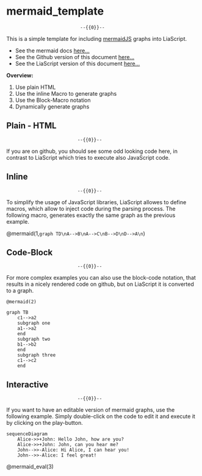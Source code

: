 <!--

author:   André Dietrich
email:    andre.dietrich@ovgu.de
version:  1.0.0
language: en
narrator: US English Female

link:     https://unpkg.com/mermaid@7.1.0/dist/mermaid.css

script:   https://unpkg.com/mermaid@7.1.0/dist/mermaid.min.js

@mermaid
<script>
  mermaid.initialize({});

  mermaid.render("id@0",
                 `@1`,
                 function(svgCode) {
                     var elem = document.getElementById("id@0");
                     elem.innerHTML = svgCode;
                     elem.firstChild.style.height = elem.getAttribute('viewbox').split(' ')[3] + 'px';
                 });
</script>
<span class="mermaid" id="id@0"></span>
@end

@mermaid_eval
<script>
var elem = document.getElementById('id@0');

if(elem != null)
  elem.remove();

mermaid.initialize({});
var graphDefinition = `@input`
var cb = function(svgGraph) {
    return true;
}
mermaid.render('id@0',graphDefinition,cb)
</script>
@end

-->

# mermaid_template

                               --{{0}}--
This is a simple template for including [mermaidJS](https://github.com/knsv/mermaid)
graphs into LiaScript.

* See the mermaid docs [here...](https://mermaidjs.github.io/)
* See the Github version of this document [here...](https://github.com/liaScript/mermaid_template)
* See the LiaScript version of this document [here...](https://liascript.github.io/?https://raw.githubusercontent.com/liaScript/mermaid_template/master/README.md)

__Overview:__

1. Use plain HTML
2. Use the inline Macro to generate graphs
3. Use the Block-Macro notation
4. Dynamically generate graphs

## Plain - HTML

                              --{{0}}--
If you are on github, you should see some odd looking code here, in contrast to
LiaScript which tries to execute also JavaScript code.

<script>
  mermaid.initialize({});

  mermaid.render("id",
                 `graph TD\nA-->B\nA-->C\nB-->D\nD-->A\n`,
                 function(svgCode) {
                     //console.log(svgCode);
                     var elem = document.getElementById("id");
                     elem.innerHTML = svgCode;
                     elem.firstChild.style.height = elem.getAttribute('viewbox').split(' ')[3] + 'px';
                 });
</script>
<span class="mermaid" id="id"></span>


## Inline

                              --{{0}}--
To simplify the usage of JavaScript libraries, LiaScript allowes to define
macros, which allow to inject code during the parsing process. The following
macro, generates exactly the same graph as the previous example.

@mermaid(1,`graph TD\nA-->B\nA-->C\nB-->D\nD-->A\n`)


## Code-Block

                              --{{0}}--
For more complex examples you can also use the block-code notation, that results
in a nicely rendered code on github, but on LiaScript it is converted to a graph.

```text
@mermaid(2)

graph TB
    c1-->a2
    subgraph one
    a1-->a2
    end
    subgraph two
    b1-->b2
    end
    subgraph three
    c1-->c2
    end
```

## Interactive

                              --{{0}}--
If you want to have an editable version of mermaid graphs, use the following
example. Simply double-click on the code to edit it and execute it by clicking
on the play-button.

```text
sequenceDiagram
    Alice->>+John: Hello John, how are you?
    Alice->>+John: John, can you hear me?
    John-->>-Alice: Hi Alice, I can hear you!
    John-->>-Alice: I feel great!
```
@mermaid_eval(3)
